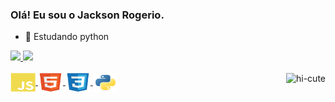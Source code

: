 ### Olá! Eu sou o Jackson Rogerio.

- 🌱 Estudando python

 <div>
  <a href="https://github.com/JacksonRogerio">
  <img height="180em" src="https://github-readme-stats.vercel.app/api?username=jacksonrogerio&show_icons=true&theme=dracula&include_all_commits=true&count_private=true"/>
  <img height="180em" src="https://github-readme-stats.vercel.app/api/top-langs/?username=jacksonrogerio&layout=compact&langs_count=7&theme=dracula"/>
</div>
  <div style="display: inline_block"><br>
  <img align="center" alt="Rafa-Js" height="30" width="40" src="https://raw.githubusercontent.com/devicons/devicon/master/icons/javascript/javascript-plain.svg">
  <img align="center" alt="Rafa-HTML" height="30" width="40" src="https://raw.githubusercontent.com/devicons/devicon/master/icons/html5/html5-original.svg">
  <img align="center" alt="Rafa-CSS" height="30" width="40" src="https://raw.githubusercontent.com/devicons/devicon/master/icons/css3/css3-original.svg">
  <img align="center" alt="Rafa-Python" height="30" width="40" src="https://raw.githubusercontent.com/devicons/devicon/master/icons/python/python-original.svg">
  <img align="right" alt="hi-cute" src="https://user-images.githubusercontent.com/86171293/133334983-f05a000b-fa54-4e3a-b5e0-ea81611c1fb4.gif">
  
</div>
  

